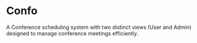 # Confo
A Conference scheduling system with two distinct views (User and Admin) designed to manage conference meetings efficiently.
